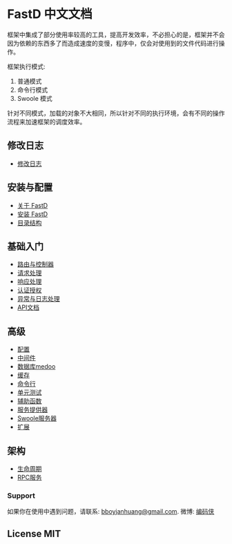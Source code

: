 # FastD 中文文档

框架中集成了部分使用率较高的工具，提高开发效率，不必担心的是，框架并不会因为依赖的东西多了而造成速度的变慢，程序中，仅会对使用到的文件代码进行操作。

框架执行模式: 

1. 普通模式
2. 命令行模式
3. Swoole 模式

针对不同模式，加载的对象不大相同，所以针对不同的执行环境，会有不同的操作流程来加速框架的调度效率。

修改日志
--------

* [修改日志](change-log.md)

安装与配置
--------

* [关于 FastD](1-1-about-fastd.md)
* [安装 FastD](1-2-installing.md)
* [目录结构](1-3-directory-structure.md)


基础入门
-------

* [路由与控制器](2-1-routing-and-controllers.md)
* [请求处理](2-2-request-handling.md)
* [响应处理](2-3-response-handling.md)
* [认证授权](2-4-authorization.md)
* [异常与日志处理](2-5-exception-logger-handling.md)
* [API文档](2-6-docuemnt.md)

高级
-------

* [配置](3-1-configuration.md)
* [中间件](3-2-middleware.md)
* [数据库medoo](3-3-database.md)
* [缓存](3-4-cache.md)
* [命令行](3-5-console.md)
* [单元测试](3-6-testcase.md)
* [辅助函数](3-7-helpers.md)
* [服务提供器](3-8-service-provider.md)
* [Swoole服务器](3-9-swoole-server.md)
* [扩展](3-10-extend.md)


架构
---------

* [生命周期](4-1-lifecycle.md)
* [RPC服务](4-2-microservice.md)

### Support

如果你在使用中遇到问题，请联系: [bboyjanhuang@gmail.com](mailto:bboyjanhuang@gmail.com). 微博: [编码侠](http://weibo.com/ecbboyjan)

## License MIT